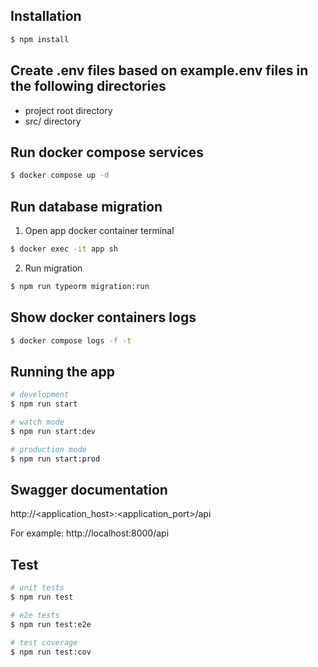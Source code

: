 ## Installation

```bash
$ npm install
```

## Create .env files based on example.env files in the following directories
- project root directory
- src/ directory

## Run docker compose services

```bash
$ docker compose up -d
```

## Run database migration

1. Open app docker container terminal
```bash
$ docker exec -it app sh
```
2. Run migration
```bash
$ npm run typeorm migration:run
```

## Show docker containers logs
```bash
$ docker compose logs -f -t
```

## Running the app

```bash
# development
$ npm run start

# watch mode
$ npm run start:dev

# production mode
$ npm run start:prod
```

## Swagger documentation 

 http://<application_host>:<application_port>/api
 
 For example: http://localhost:8000/api

## Test

```bash
# unit tests
$ npm run test

# e2e tests
$ npm run test:e2e

# test coverage
$ npm run test:cov
```